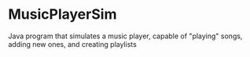 # MusicPlayerSim
Java program that simulates a music player, capable of "playing" songs, adding new ones, and creating playlists
